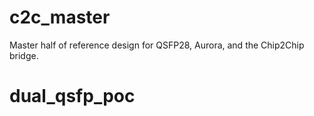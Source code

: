 # c2c_master
Master half of reference design for QSFP28, Aurora, and the Chip2Chip bridge.

# dual_qsfp_poc
